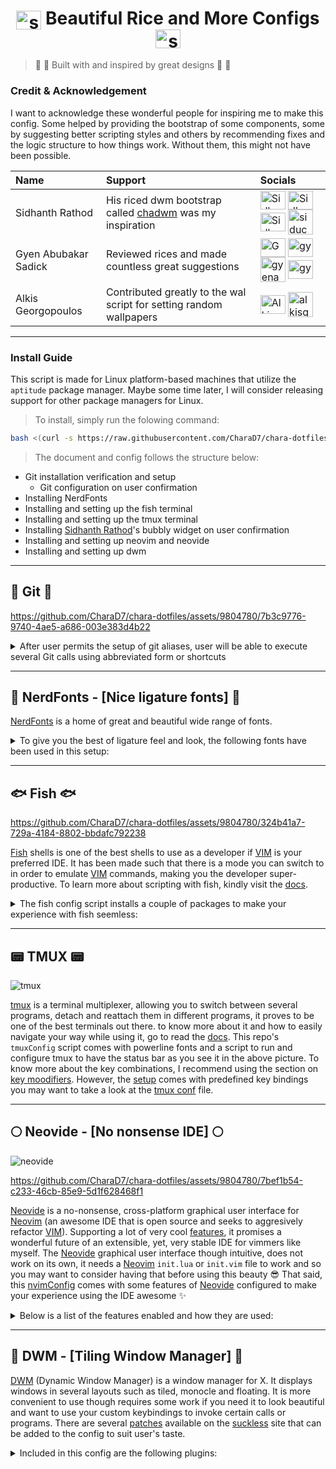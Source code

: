 ## <h1 align="center"><img align="center" src="https://video-public.canva.com/VAD8lnOL18Q/v/d889ead9ee.gif" alt="sparkling star" height="30" width="40" /> Beautiful Rice and More Configs <img align="center" src="https://video-public.canva.com/VAD8lnOL18Q/v/d889ead9ee.gif" alt="sparkling star" height="30" width="40" /></h1>
>  :star2: :star2: Built with and inspired by great designs :star2: :star2:

### Credit & Acknowledgement

I want to acknowledge these wonderful people for inspiring me to make this config. Some helped by
providing the bootstrap of some components, some by suggesting better scripting styles and others by
recommending fixes and the logic structure to how things work. Without them, this might not have been
possible.

|               Name                |               Support             |               Socials             |
|:----------------------------------|:----------------------------------|:----------------------------------|
| Sidhanth Rathod                   | His riced dwm bootstrap called [chadwm](https://github.com/siduck/chadwm) was my inspiration      |<a href="https://matrix.to/#/@siduck:matrix.org" target="blank"><img align="center" src="https://encrypted-tbn0.gstatic.com/images?q=tbn:ANd9GcRh0HK0vPikdoBqarhpV5gdQq9DzUc25mUowB2EawNTrP7kWhelKhYG--ZskvzpKuWJGUg&usqp=CAU" alt="Sidhanth Rathod" height="30" width="40" /></a>  <a href="https://discord.com/users/600704648038580235" target="blank"><img align="center" src="https://www.svgrepo.com/show/353655/discord-icon.svg" alt="Sidhanth Rathod" height="30" width="40" /></a>  <a href="https://t.me/siduck" target="blank"><img align="center" src="https://upload.wikimedia.org/wikipedia/commons/8/82/Telegram_logo.svg" alt="Sidhanth Rathod" height="30" width="40" /></a> <a href="https://github.com/siduck" target="blank"><img align="center" src="https://github.githubassets.com/images/modules/logos_page/GitHub-Mark.png" alt="siduck" height="40" width="40" /></a> |
| Gyen Abubakar Sadick              | Reviewed rices and made countless great suggestions |<a href="https://twitter.com/gyenabubakar" target="blank"><img align="center" src="https://raw.githubusercontent.com/rahuldkjain/github-profile-readme-generator/master/src/images/icons/Social/twitter.svg" alt="Gyen Abubakar" height="30" width="40" /></a>  <a href="https://linkedin.com/in/gyenabubakar" target="blank"><img align="center" src="https://raw.githubusercontent.com/rahuldkjain/github-profile-readme-generator/master/src/images/icons/Social/linked-in-alt.svg" alt="gyen abubakar" height="30" width="40" /></a>  <a href="https://github.com/gyenabubakar/gyenabubakar" target="blank"><img align="center" src="https://github.githubassets.com/images/modules/logos_page/GitHub-Mark.png" alt="gyenabubakar" height="40" width="40" /></a>  <a href="https://hashnode.com/@gyenabubakar" target="blank"><img align="center" src="https://raw.githubusercontent.com/rahuldkjain/github-profile-readme-generator/master/src/images/icons/Social/hashnode.svg" alt="gyen abubakar" height="30" width="40" /></a>|
| Alkis Georgopoulos                | Contributed greatly to the wal script for setting random wallpapers      |<a href="https://matrix.to/#/@alkis:matrix.org" target="blank"><img align="center" src="https://encrypted-tbn0.gstatic.com/images?q=tbn:ANd9GcRh0HK0vPikdoBqarhpV5gdQq9DzUc25mUowB2EawNTrP7kWhelKhYG--ZskvzpKuWJGUg&usqp=CAU" alt="Alkis Georgopoulos " height="30" width="40" /></a>  <a href="https://github.com/alkisg" target="blank"><img align="center" src="https://github.githubassets.com/images/modules/logos_page/GitHub-Mark.png" alt="alkisg" height="40" width="40" /></a> |
---

### Install Guide
This script is made for Linux platform-based machines that utilize the `aptitude` package manager. Maybe some
time later, I will consider releasing support for other package managers for Linux.

> To install, simply run the folowing command:

```bash
bash <(curl -s https://raw.githubusercontent.com/CharaD7/chara-dotfiles/main/install.sh)
```

> The document and config follows the structure below:
 - Git installation verification and setup
   - Git configuration on user confirmation
 - Installing NerdFonts
 - Installing and setting up the fish terminal
 - Installing and setting up the tmux terminal
 - Installing [Sidhanth Rathod](https://github.com/siduck/bubbly)'s bubbly widget on user confirmation
 - Installing and setting up neovim and neovide
 - Installing and setting up dwm

___

## :cop: Git :cop:


https://github.com/CharaD7/chara-dotfiles/assets/9804780/7b3c9776-9740-4ae5-a686-003e383d4b22


<details>
    <summary>After user permits the setup of git aliases, user will be able to execute several Git calls
    using abbreviated form or shortcuts</summary>

   > - `git init` is aliased `g i`
   > - `git fetch` is aliased `g f`
   > - `git clone` is aliased `g cl`
   > - `git fetch origin +refs/pull/*/head:refs/remotes/origin/pr/*` is aliased `g pr`
   > - `git remote add origin` is aliased `g rao`
   > - `git remote set-url origin` is aliased `g rso`
   > - `git commit -m {message}` is aliased `g acm {message}`
   > - `git commit --amend -m {message}` is aliased `g aca {message}`
   > - `git checkout` is aliased `g c`
   > - `git config --get user.name` is aliased `g cn`
   > - `git config --get user.email` is aliased `g ce`
   > - `git checkout main` is aliased `g con`
   > - `git checkout -b` is aliased `g cob`
   > - `git checkout --orphan` is aliased `g co`
   > - `git branch` is aliased `g b`
   > - `git branch -r` is aliased `g br`
   > - `git branch -m` is aliased `g brn`
   > - `git branch -a` is aliased `g ba`
   > - `git branch --merged` is aliased `g bm`
   > - `git branch --no-merged` is aliased `g bn`
   > - `git diff` is aliased `g df` *Note that this is an advance git diff that uses peco, hist and awk*
   > - `git log --pretty=format:\"%Cgreen%h %Creset%cd %Cblue[%cn] %Creset%s%C(yellow)%d%C(reset)\" --graph --date=relative --decorate --al` is aliased `g hist`
   > - `git log --graph --name-status --pretty=format:\"%C(red)%h %C(reset)(%cd) %C(green)%an %Creset%s %C(yellow)%d%Creset\" --date=relative` is aliased `g llog`
   > - `git !hub browse` is aliased `g open`
   > - `git remote -v` is aliased `g r`
   > - `git remote rm origin` is aliased `g rmo`
   > - `git branch -d` is aliased `g bd`
   > - `git branch -D` is aliased `g bD`
   > - `git push` is aliased `g p`
   > - `git pull origin` is aliased `g pl`
   > - `git pull --all` is aliased `g pa`
   > - `git push origin main` is aliased `g pon`
   > - `git pull origin main` is aliased `g plon`
   > - `git push origin` is aliased `g po`
   > - `git status` is aliased `g s`
   > - `git push -f origin HEAD^:main` is aliased `g undopush`
   > - `git merge main` is aliased `g mn`
   > - `git merge` is aliased `g m`
   > - `git reset --hard HEAD@{1}` is aliased `g undomerge`
   > - `git reset --hard` is aliased `g undo`
   > - `git reset HEAD {file}` is aliased `g unstage {file}`
</details>

___

## :honey_pot: NerdFonts - [Nice ligature fonts] :honey_pot:

[NerdFonts](https://www.nerdfonts.com) is a home of great and beautiful wide range of fonts.

<details>
    <summary>To give you the best of ligature feel and look, the following fonts have been used in this setup:</summary>

   > - Caskaydia Cove NerdFont
   > - Fira Code NerdFont
   > - FiraCode iScript
   > - Hurmit NerdFont *Bonus Font that has not been used in this setup*
   > - Iosevka NerdFont
   > - Jetbrains Mono NerdFont
   > - MaterialDesignIconsDesktop Font
   > - Roboto Mono NerdFont

   These fonts can be located in the [NerdFonts directory](https://github.com/CharaD7/chara-dotfiles/tree/main/NerdFonts)
</details>

___

## :fish: Fish :fish:

https://github.com/CharaD7/chara-dotfiles/assets/9804780/324b41a7-729a-4184-8802-bbdafc792238

[Fish](https://fishshell.com) shells is one of the best shells to use as a developer if [VIM](https://vim.org) is your preferred IDE. It
has been made such that there is a mode you can switch to in order to emulate [VIM](https://vim.org) commands,
making you the developer super-productive. To learn more about scripting with fish, kindly visit the [docs](https://fishshell.com/docs/current/index.html).

<details>
    <summary>The fish config script installs a couple of packages to make your experience with fish seemless:</summary>

   > - [oh-my-fish](https://github.com/oh-my-fish/oh-my-fish) *My fish is not lost* :smirk:
   > - [fisher](https://github.com/jorgebucaran/fisher/tree/main) - A package manager for fish
   > - [z](https://github.com/jethrokuan/z) - A directory jumper that can be installed using [fisher](https://github.com/jorgebucaran/fisher/tree/main)
   > - [powerline-config](https://powerline.readthedocs.io/en/master/installation.html#patched-fonts) - A python-based font patcher for terminals
   > - [bobthefish](https://github.com/oh-my-fish/theme-bobthefish) - A theme for the fish terminal
   > - [ghq](https://github.com/x-motemen/ghq) - A repository organizer, very handy when you work with a lot of them and can't structure it easily.
   > - [exa](https://the.exa.website/) - A mordern replacement for `ls` with rich features
   > - [peco](https://github.com/peco/peco) - A fuzzy finder plugin for fish terminal

   **NB:** Go to the [fish config's aliases](https://github.com/CharaD7/chara-dotfiles/blob/main/fish/config.fish) to see which aliases are registered for the fish shell.
   *To emulate vim movement and Visual key bindings, hit the `<Escape>` key. Hit `i` to get back into edit mode*
</details>

___

## :pager: TMUX :pager:

 ![tmux](https://github.com/CharaD7/chara-dotfiles/assets/9804780/c1eba1d3-3591-4c7b-99f4-5dc1d36b89d2)

[tmux](https://github.com/tmux/tmux/wiki) is a terminal multiplexer, allowing you to switch between several programs, detach and reattach them in
different programs, it proves to be one of the best terminals out there. to know more about it and how to easily navigate your way while using it,
go to read the [docs](https://github.com/tmux/tmux/wiki/Getting-Started). This repo's `tmuxConfig` script comes with powerline fonts and a script
to run and configure tmux to have the status bar as you see it in the above picture. To know more about the key combinations, I recommend using the
section on [key moodifiers](https://github.com/tmux/tmux/wiki/Modifier-Keys). However, the [setup](https://raw.githubusercontent.com/CharaD7/chara-dotfiles/main/.tmux.conf)
comes with predefined key bindings you may want to take a look at the [tmux conf](https://raw.githubusercontent.com/CharaD7/chara-dotfiles/main/.tmux.conf)
file.

___

## :full_moon: Neovide - [No nonsense IDE] :full_moon:

 ![neovide](https://github.com/CharaD7/chara-dotfiles/assets/9804780/a3ce5a06-e8f0-4b17-9596-f9d40dc8cc52)

https://github.com/CharaD7/chara-dotfiles/assets/9804780/7bef1b54-c233-46cb-85e9-5d1f628468f1


[Neovide](https://neovide.dev) is a no-nonsense, cross-platform graphical user interface for [Neovim](https://github.com/neovim/neovim) (an awesome IDE that
is open source and seeks to aggresively refactor [VIM](https://www.vim.org/)). Supporting a lot of very cool [features](https://neovide.dev/features.html),
it promises a wonderful future of an extensible, yet, very stable IDE for vimmers like myself. The [Neovide](https://neovide.dev) graphical user interface though
intuitive, does not work on its own, it needs a [Neovim](https://github.com/neovim/neovim) ```init.lua``` or ```init.vim``` file to work and so you may want to
consider having that before using this beauty 😎 That said, this [nvimConfig](https://raw.githubusercontent.com/CharaD7/chara-dotfiles/main/configNvim) comes with
some features of [Neovide](https://neovide.dev) configured to make your experience using the IDE awesome ✨

<details>
    <summary>Below is a list of the features enabled and how they are used:</summary>

   > - Ligature Support *(enabled by default)*
   > - Animated Cursor - ```vim.g.neovide_cursor_animation_length = 0.13``` *(set to 0.13seconds)*
   > - Animated Cursor Particles - ```vim.g.neovide_curosr_vfx_mode =  "railgun"``` *(Leave animated particles anytime cursor jumps around)*
   > - Smooth Scrolling - *(enabled by default)*
   > - Animated Windows - *(enabled by default)*
   > - Transparency - ```vim.g.neovide_transparency = 0.8``` *(you can increase the opacity as you like it)
   > - Blurred Floating Windows - ```vim.g.neovide_floating_blur_amount_x = 4.0``` and ```vim.g.neovide_floating_blur_amount_y = 4.0```
   > - Emoji Support - *(enabled by default)*
   > - IDE Paddings - ```vim.g.neovide_padding_[direction] = 10``` *(substitute **[direction]** for **top**, **bottom**, **left** and **right**)*

   You can take a peek at the features enabled using the [permalink](https://github.com/CharaD7/chara-dotfiles/blob/2119a40ee647ae530261c916cd184424a5b7d44c/nvim/lua/chara/options.lua#L88)

   **NB:** I have enabled autosave on every edit and on focus lost by default in this config. If it is bothersome to you, come to [this block](https://github.com/CharaD7/chara-dotfiles/blob/2119a40ee647ae530261c916cd184424a5b7d44c/nvim/after/plugin/autocommands.lua#L58)
   and comment it out.
</details>

___

## :gem: DWM - [Tiling Window Manager] :gem:

[DWM](https://dwm.suckless.org/) (Dynamic Window Manager) is a window manager for X. It displays windows in several layouts such as
tiled, monocle and floating. It is more convenient to use though requires some work if you need it to look beautiful and want to
use your custom keybindings to invoke certain calls or programs. There are several [patches](https://dwm.suckless.org/patches/) available
on the [suckless](https://dwm.suckless.org) site that can be added to the config to suit user's taste.

<details>
    <summary>Included in this config are the following plugins:</summary>

   > - [picom](https://gist.github.com/AvishekPD/f70dea1449cfae856d42b771912985f9) - for managing rounded corners and opacity of windows
   > - [rofi](https://manpages.ubuntu.com/manpages/bionic/en/man1/rofi.1.html) - a window switcher, application launcher and replacement for dmenu
   > - [eww](https://elkowar.github.io/eww/) - Elkowar's Wacky Widgets for dwm
   > - bubbly - *(concept made from siduck's bubbly widget)*
   > - dashboard - *(concept made from siduck's chadwm riced dwm)*

   **NB:** You may have to reconfigure your bubbly and dashboard to work perfectly based on your display. I had to reconfigure bubbly and dashboard
   before I got them to work as my inspirations but thankfully enough, I have highlighted where the changes can be made and how to change the values
   as you would like.

   *(I really thank [Sidhanth Rathod](https://github.com/siduck) for inspiring me to make with this compilation. You are such a beautiful gem.)*

   ### Picom

   The [picom](https://raw.githubusercontent.com/CharaD7/chara-dotfiles/main/picom/picom.conf) plugin will automatically be saved to your `~/.config/picom` directory, as such, any
   changes you wish to make to the window transparency, blur or corners should be done in the `~/.config/picom/picom.conf` file. You can also make changes to the animation of windows
   in the same file. Here is a highlight of what you can change in picom

   > - The [animation](https://github.com/CharaD7/chara-dotfiles/blob/41ff240d832bbd6cc25b64e57c9406be17729fc6/picom/picom.conf#L1)
   > - The [corners](https://github.com/CharaD7/chara-dotfiles/blob/41ff240d832bbd6cc25b64e57c9406be17729fc6/picom/picom.conf#L14)
   > - The [shadows](https://github.com/CharaD7/chara-dotfiles/blob/41ff240d832bbd6cc25b64e57c9406be17729fc6/picom/picom.conf#L37)
   > - The [fades](https://github.com/CharaD7/chara-dotfiles/blob/41ff240d832bbd6cc25b64e57c9406be17729fc6/picom/picom.conf#L112)
   > - The [transparency/opacity](https://github.com/CharaD7/chara-dotfiles/blob/41ff240d832bbd6cc25b64e57c9406be17729fc6/picom/picom.conf#L144)
   > - The [blur](https://github.com/CharaD7/chara-dotfiles/blob/aae40ed4f6cac8922601d6c28c0f4ca1d1b638de/picom/picom.conf#L222)
   > - General [render](https://github.com/CharaD7/chara-dotfiles/blob/aae40ed4f6cac8922601d6c28c0f4ca1d1b638de/picom/picom.conf#L285)

   ### Rofi

   [Rofi](https://manpages.ubuntu.com/manpages/bionic/en/man1/rofi.1.html) is a window switcher application that works on basically any X11 display manager. It is included in this config
   to allow users launch applications and run scripts from a mini-window.

</details>
